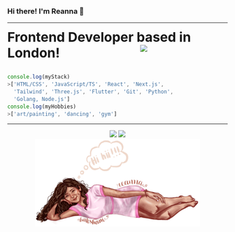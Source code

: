 ### Hi there! I'm Reanna 🙈
---
<table border="0">
 <tr>
	<b style="font-size:30px">Frontend Developer based in London!</b>
 </tr>
 <tr>
	 <img src="hi.GIF" width="200" align="right"/>
 </tr>
</table>

```javascript
console.log(myStack)
>['HTML/CSS', 'JavaScript/TS', 'React', 'Next.js', 
  'Tailwind', 'Three.js', 'Flutter', 'Git', 'Python',
  'Golang, Node.js']
console.log(myHobbies)
>['art/painting', 'dancing', 'gym']
```

---

<div align="center">
  <img height="159em" src="https://github-readme-stats-three-sepia.vercel.app/api?username=reannab16&show_icons=true&hide_border=true&bg_color=ffffff00&text_color=4EB18D&title_color=ff7b72&icon_color=4B2C2F" />
  <img height="159em" src="https://github-readme-stats-three-sepia.vercel.app/api/top-langs/?username=reannab16&layout=compact&exclude_repo=github-readme-stats&hide_border=true&bg_color=ffffff00&text_color=4EB18D&title_color=ff7b72&icon_color=4B2C2F" />
</div>

<div align="center">
	<img src="hihi.PNG" height="200" align="center"/>
</div>
